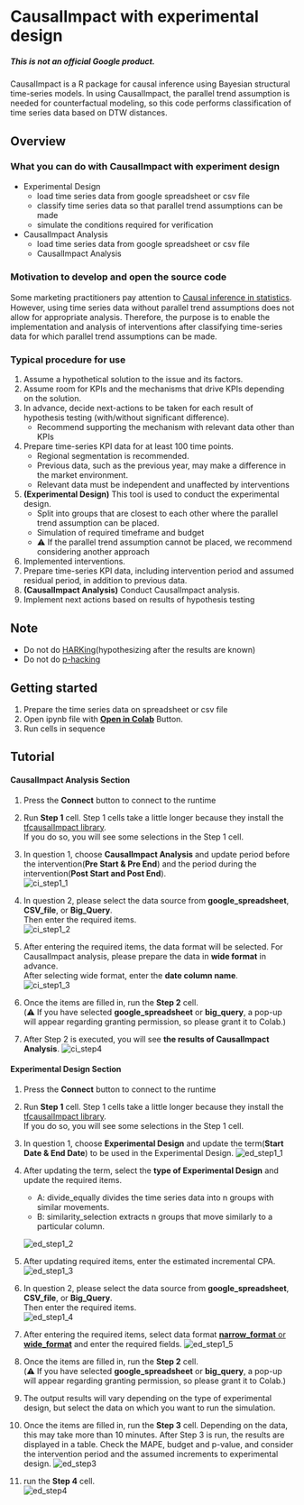 # CausalImpact with experimental design

##### This is not an official Google product.

CausalImpact is a R package for causal inference using Bayesian structural
time-series models. In using CausalImpact, the parallel trend assumption is
needed for counterfactual modeling, so this code performs classification of time
series data based on DTW distances.

## Overview

### What you can do with CausalImpact with experiment design

-   Experimental Design
    -   load time series data from google spreadsheet or csv file
    -   classify time series data so that parallel trend assumptions can be made
    -   simulate the conditions required for verification
-   CausalImpact Analysis
    -   load time series data from google spreadsheet or csv file
    -   CausalImpact Analysis

### Motivation to develop and open the source code

Some marketing practitioners pay attention to
[Causal inference in statistics](https://en.wikipedia.org/wiki/Causal_inference).　However,
using time series data without parallel trend assumptions does not allow for
appropriate analysis. Therefore, the purpose is to enable the implementation and
analysis of interventions after classifying time-series data for which parallel
trend assumptions can be made.

### Typical procedure for use

1. Assume a hypothetical solution to the issue and its factors.
2. Assume room for KPIs and the mechanisms that drive KPIs depending on the solution.
3. In advance, decide next-actions to be taken for each result of hypothesis testing (with/without significant difference).
    - Recommend supporting the mechanism with relevant data other than KPIs
4. Prepare time-series KPI data for at least 100 time points.
    - Regional segmentation is recommended.
    - Previous data, such as the previous year, may make a difference in the market environment.
    - Relevant data must be independent and unaffected by interventions
5. **(Experimental Design)** This tool is used to conduct the experimental design. 
    - Split into groups that are closest to each other where the parallel trend assumption can be placed.
    - Simulation of required timeframe and budget
    - :warning: If the parallel trend assumption cannot be placed, we recommend considering another approach
6. Implemented interventions.
7. Prepare time-series KPI data, including intervention period and assumed residual period, in addition to previous data.
8. **(CausalImpact Analysis)** Conduct CausalImpact analysis.
9. Implement next actions based on results of hypothesis testing

## Note

-   Do not do [HARKing](https://en.wikipedia.org/wiki/HARKing)(hypothesizing after the results are known)
-   Do not do [p-hacking](https://en.wikipedia.org/wiki/Data_dredging)

## Getting started

1.  Prepare the time series data on spreadsheet or csv file
2.  Open ipynb file with **[Open in Colab](https://colab.research.google.com/github/google/business_intelligence_group/blob/main/solutions/causal-impact/CausalImpact_with_Experimental_Design.ipynb)** Button.
3.  Run cells in sequence

## Tutorial
#### CausalImpact Analysis Section

1. Press the **Connect** button to connect to the runtime

2. Run **Step 1** cell. Step 1 cells take a little longer because they install the [tfcausalImpact library](https://github.com/WillianFuks/tfcausalimpact).<br>If you do so, you will see some selections in the Step 1 cell.

3. In question 1, choose **CausalImpact Analysis** and update period before the intervention(**Pre Start & Pre End**) and the period during the intervention(**Post Start and Post End**).<br>
    ![ci_step1_1](https://user-images.githubusercontent.com/61218928/219256195-ba8d5e5d-df1e-4eb6-8df3-4021056122f6.png)

4. In question 2, please select the data source from **google_spreadsheet**, **CSV_file**, or **Big_Query**.<br>
    Then enter the required items.<br>
    ![ci_step1_2](https://user-images.githubusercontent.com/61218928/219256224-47af732f-f3d6-4a46-8eea-fb8eb13f82b8.png)

5. After entering the required items, the data format will be selected. For CausalImpact analysis, please prepare the data in **wide format** in advance.<br>
    After selecting wide format, enter the **date column name**.<br>
    ![ci_step1_3](https://user-images.githubusercontent.com/61218928/219256241-52ab2ad7-a3e7-413c-b27b-b397867ba89c.png)

6. Once the items are filled in, run the **Step 2** cell. <br>
    (:warning: If you have selected **google_spreadsheet** or **big_query**, a pop-up will appear regarding granting permission, so please grant it to Colab.) 
    
7. After Step 2 is executed, you will see **the results of CausalImpact Analysis**.
    ![ci_step4](https://user-images.githubusercontent.com/61218928/213954148-2c811170-d025-4663-a91c-d7941ce48ae3.png)

#### Experimental Design Section

1. Press the **Connect** button to connect to the runtime

2. Run **Step 1** cell. Step 1 cells take a little longer because they install the [tfcausalImpact library](https://github.com/WillianFuks/tfcausalimpact).<br>If you do so, you will see some selections in the Step 1 cell.

3. In question 1, choose **Experimental Design** and update the term(**Start Date & End Date**) to be used in the Experimental Design.
    ![ed_step1_1](https://user-images.githubusercontent.com/61218928/219262327-5dfd104f-c413-4ba4-b793-cf16badb6b84.png)

4. After updating the term, select the **type of Experimental Design** and update the required items.<br>
    * A: divide_equally divides the time series data into n groups with similar movements.
    * B: similarity_selection extracts n groups that move similarly to a particular column.

    ![ed_step1_2](https://user-images.githubusercontent.com/61218928/219262346-ccd9cb99-f45e-477d-81f2-f32263d842f7.png)
    
5. After updating required items, enter the estimated incremental CPA.
    ![ed_step1_3](https://user-images.githubusercontent.com/61218928/219262361-96d91a95-dc45-49e8-9fbf-dc00a2ddbca8.png)

6. In question 2, please select the data source from **google_spreadsheet**, **CSV_file**, or **Big_Query**.<br>
    Then enter the required items.<br>
    ![ed_step1_4](https://user-images.githubusercontent.com/61218928/219256224-47af732f-f3d6-4a46-8eea-fb8eb13f82b8.png)

6. After entering the required items, select data format [**narrow_format** or **wide_format**](https://en.wikipedia.org/wiki/Wide_and_narrow_data) and enter the required fields.
    ![ed_step1_5](https://user-images.githubusercontent.com/61218928/219262376-86e807b1-15f5-4551-a598-4dcda4ba410d.png)

7. Once the items are filled in, run the **Step 2** cell. <br>
    (:warning: If you have selected **google_spreadsheet** or **big_query**, a pop-up will appear regarding granting permission, so please grant it to Colab.) 

8. The output results will vary depending on the type of experimental design, but select the data on which you want to run the simulation.

9. Once the items are filled in, run the **Step 3** cell. Depending on the data, this may take more than 10 minutes. 
    After Step 3 is run, the results are displayed in a table. Check the MAPE, budget and p-value, and consider the intervention period and the assumed increments to experimental design.
    ![ed_step3](https://user-images.githubusercontent.com/61218928/213636393-c3ad5fe3-a373-4f0e-b3e3-602013a433d6.png)
    
10. run the **Step 4** cell. <br>
    ![ed_step4](https://user-images.githubusercontent.com/61218928/213636438-13e18342-8162-4985-be29-df9bb9f6cfbc.png)
